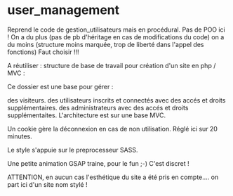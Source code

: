 # user_management

Reprend le code de gestion_utilisateurs mais en procédural.
Pas de POO ici !
On a du plus (pas de pb d'héritage en cas de modifications du code)
on a du moins (structure moins marquée, trop de liberté dans l'appel des fonctions)
Faut choisir !!!

A réutiliser : structure de base de travail pour création d'un site en php / MVC :

Ce dossier est une base pour gérer :

des visiteurs.
des utilisateurs inscrits et connectés avec des accés et droits supplémentaires.
des administrateurs avec des accés et droits supplémentaites.
L'architecture est sur une base MVC.

Un cookie gère la déconnexion en cas de non utilisation. Réglé ici sur 20 minutes.

Le style s'appuie sur le preprocesseur SASS.

Une petite animation GSAP traine, pour le fun ;-) C'est discret !

ATTENTION, en aucun cas l'esthétique du site a été pris en compte.... on part ici d'un site nom stylé !
